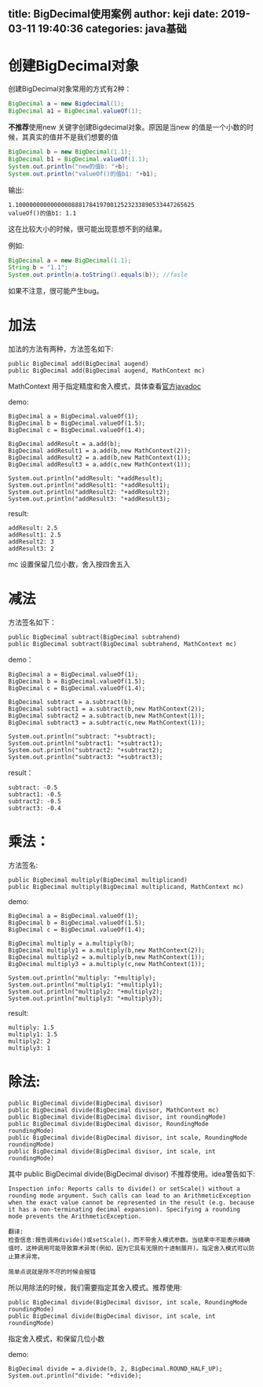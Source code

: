 title: BigDecimal使用案例
author: keji
date: 2019-03-11 19:40:36
categories: java基础
---
# 创建BigDecimal对象
创建BigDecimal对象常用的方式有2种：
```java
BigDecimal a = new Bigdecimal(1);
BigDecimal a1 = BigDecimal.valueOf(1);
```
**不推荐**使用new 关键字创建Bigdecimal对象。原因是当new 的值是一个小数的时候，其真实的值并不是我们想要的值
```java
BigDecimal b = new BigDecimal(1.1);
BigDecimal b1 = BigDecimal.valueOf(1.1);
System.out.println("new的值b: "+b);
System.out.println("valueOf()的值b1: "+b1);
```
输出:
```
1.100000000000000088817841970012523233890533447265625
valueOf()的值b1: 1.1
```
这在比较大小的时候，很可能出现意想不到的结果。

<!-- more -->

例如:

```java
BigDecimal a = new BigDecimal(1.1);
String b = "1.1";
System.out.println(a.toString().equals(b)); //fasle
```

如果不注意，很可能产生bug。

# 加法
加法的方法有两种，方法签名如下:
```
public BigDecimal add(BigDecimal augend)
public BigDecimal add(BigDecimal augend, MathContext mc)
```

MathContext 用于指定精度和舍入模式，具体查看[官方javadoc](https://docs.oracle.com/javase/7/docs/api/java/math/MathContext.html)

demo:
```
BigDecimal a = BigDecimal.valueOf(1);
BigDecimal b = BigDecimal.valueOf(1.5);
BigDecimal c = BigDecimal.valueOf(1.4);

BigDecimal addResult = a.add(b);
BigDecimal addResult1 = a.add(b,new MathContext(2));
BigDecimal addResult2 = a.add(b,new MathContext(1));
BigDecimal addResult3 = a.add(c,new MathContext(1));

System.out.println("addResult: "+addResult);
System.out.println("addResult1: "+addResult1);
System.out.println("addResult2: "+addResult2);
System.out.println("addResult3: "+addResult3);
```
result:
```
addResult: 2.5
addResult1: 2.5
addResult2: 3
addResult3: 2
```

mc 设置保留几位小数，舍入按四舍五入

# 减法
方法签名如下：
```
public BigDecimal subtract(BigDecimal subtrahend)
public BigDecimal subtract(BigDecimal subtrahend, MathContext mc)
```

demo：
```
BigDecimal a = BigDecimal.valueOf(1);
BigDecimal b = BigDecimal.valueOf(1.5);
BigDecimal c = BigDecimal.valueOf(1.4);

BigDecimal subtract = a.subtract(b);
BigDecimal subtract1 = a.subtract(b,new MathContext(2));
BigDecimal subtract2 = a.subtract(b,new MathContext(1));
BigDecimal subtract3 = a.subtract(c,new MathContext(1));

System.out.println("subtract: "+subtract);
System.out.println("subtract1: "+subtract1);
System.out.println("subtract2: "+subtract2);
System.out.println("subtract3: "+subtract3);
```

result：
```
subtract: -0.5
subtract1: -0.5
subtract2: -0.5
subtract3: -0.4
```

# 乘法：
方法签名:
```
public BigDecimal multiply(BigDecimal multiplicand)
public BigDecimal multiply(BigDecimal multiplicand, MathContext mc)
```

demo:
```
BigDecimal a = BigDecimal.valueOf(1);
BigDecimal b = BigDecimal.valueOf(1.5);
BigDecimal c = BigDecimal.valueOf(1.4);

BigDecimal multiply = a.multiply(b);
BigDecimal multiply1 = a.multiply(b,new MathContext(2));
BigDecimal multiply2 = a.multiply(b,new MathContext(1));
BigDecimal multiply3 = a.multiply(c,new MathContext(1));

System.out.println("multiply: "+multiply);
System.out.println("multiply1: "+multiply1);
System.out.println("multiply2: "+multiply2);
System.out.println("multiply3: "+multiply3);
```

result:
```
multiply: 1.5
multiply1: 1.5
multiply2: 2
multiply3: 1
```

# 除法:
```
public BigDecimal divide(BigDecimal divisor)
public BigDecimal divide(BigDecimal divisor, MathContext mc)
public BigDecimal divide(BigDecimal divisor, int roundingMode)
public BigDecimal divide(BigDecimal divisor, RoundingMode roundingMode)
public BigDecimal divide(BigDecimal divisor, int scale, RoundingMode roundingMode)
public BigDecimal divide(BigDecimal divisor, int scale, int roundingMode)
```
其中 public BigDecimal divide(BigDecimal divisor) 不推荐使用。idea警告如下:
```
Inspection info: Reports calls to divide() or setScale() without a rounding mode argument. Such calls can lead to an ArithmeticException when the exact value cannot be represented in the result (e.g. because it has a non-terminating decimal expansion). Specifying a rounding mode prevents the ArithmeticException.

翻译:
检查信息:报告调用divide()或setScale()，而不带舍入模式参数。当结果中不能表示精确值时，这种调用可能导致算术异常(例如，因为它具有无限的十进制展开)。指定舍入模式可以防止算术异常。

简单点说就是除不尽的时候会报错
```

所以用除法的时候，我们需要指定其舍入模式。推荐使用:
```
public BigDecimal divide(BigDecimal divisor, int scale, RoundingMode roundingMode)
public BigDecimal divide(BigDecimal divisor, int scale, int roundingMode)
```
指定舍入模式，和保留几位小数

demo:
```
BigDecimal divide = a.divide(b, 2, BigDecimal.ROUND_HALF_UP);
System.out.println("divide: "+divide);
```